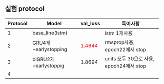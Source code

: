 # 

## 실험 protocol
|Protocol|Model|val_loss|특이사항|
|---|---|---|---|
|1|base_line(lstm)||lstm 1개사용|
|2|GRU4개+earlystopping|<span style="color:red">1.4644</span>|rmsprop사용, epoch22에서 stop|
|3|biGRU2개+earlystoppig|1.8694|units 모두 30으로 사용, epoch24에서 stop|
|4|
